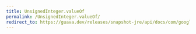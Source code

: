 ```yaml
---
title: UnsignedInteger.valueOf
permalink: /UnsignedInteger.valueOf/
redirect_to: https://guava.dev/releases/snapshot-jre/api/docs/com/google/common/primitives/UnsignedInteger.html#valueOf-long-
---
```

